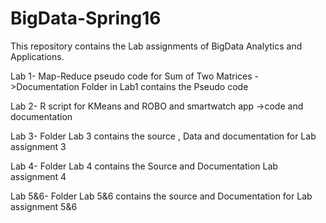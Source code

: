 # BigData-Spring16
This repository contains the Lab assignments of BigData Analytics and Applications.

Lab 1- Map-Reduce pseudo code for Sum of Two Matrices
   ->Documentation Folder in Lab1 contains the Pseudo code
   
Lab 2- R script for KMeans and ROBO and smartwatch app
   ->code and documentation

Lab 3- Folder Lab 3 contains the source , Data and documentation for Lab assignment 3

Lab 4- Folder Lab 4 contains the Source and Documentation  Lab assignment  4

Lab 5&6- Folder Lab 5&6 contains the source and Documentation for Lab assignment 5&6 